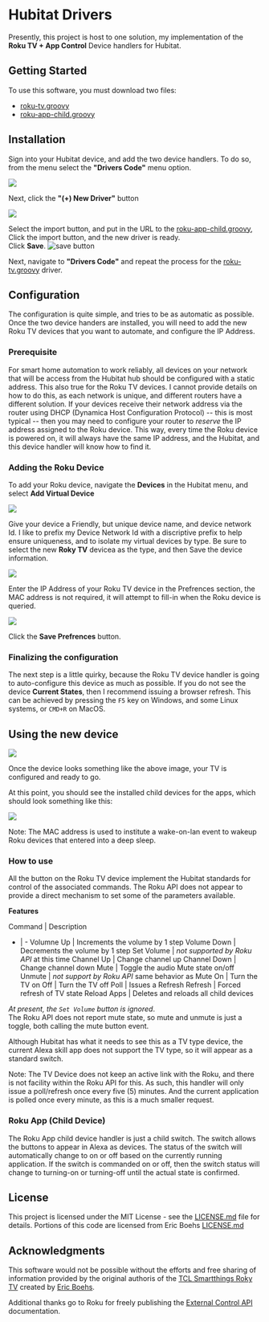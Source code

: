 # Hubitat Drivers

Presently, this project is host to one solution, my implementation of the **Roku TV + App Control** Device handlers for Hubitat.


## Getting Started

To use this software, you must download two files:
 - [roku-tv.groovy](devices/roku-tv.groovy)
 - [roku-app-child.groovy](devices/roku-app-child.groovy)

## Installation
Sign into your Hubitat device, and add the two device handlers.  To do so, from the menu select the **"Drivers Code"** menu option.

![](images/HubitatMenuDriversCode.png)

Next, click the **"(+) New Driver"** button

![](images/NewDriverButton.png)

Select the import button, and put in the URL to the [roku-app-child.groovy](devices/roku-app-child.groovy), Click the import button, and the new driver is ready.  
Click **Save**. 
![save button](images/NewDriverExample.png)

Next, navigate to **"Drivers Code"**
and repeat the process for the [roku-tv.groovy](/devices/roku-tv.groovy) driver.

## Configuration

The configuration is quite simple, and tries to be as automatic as possible.  Once the two device handers are installed, you will need to add the new Roku TV devices that you want to automate, and configure the IP Address.

### Prerequisite
For smart home automation to work reliably, all devices on your network that will be access from the Hubitat hub should be configured with a static address.  This also true for the Roku TV devices.  I cannot provide details on how to do this, as each network is unique, and different routers have a different solution.  If your devices receive their network address via the router using DHCP (Dynamica Host Configuration Protocol) -- this is most typical -- then you may need to configure your router to *reserve* the IP address assigned to the Roku device.  This way, every time the Roku device is powered on, it will always have the same IP address, and the Hubitat, and this device handler will know how to find it.

### Adding the Roku Device
To add your Roku device, navigate the **Devices** in the Hubitat menu, and select **Add Virtual Device**

![](images/AddVirtualDeviceButton.png)

Give your device a Friendly, but unique device name, and device network Id.
I like to prefix my Device Network Id with a discriptive prefix to help ensure uniqueness, and to isolate my virtual devices by type. Be sure to select the new **Roky TV** devicea as the type, and then Save the device information.

![](images/RokuTVDeviceInfo.png)

Enter the IP Address of your Roku TV device in the Prefrences section, the MAC address is not required, it will attempt to fill-in when the Roku device is queried.

![](images/RokuTVPreferences.png)

Click the **Save Prefrences** button.  

### Finalizing the configuration

The next step is a little quirky, because the Roku TV device handler is going to auto-configure this device as much as possible.  If you do not see the device **Current States**, then I recommend issuing a browser refresh. This can be achieved by pressing the `F5` key on Windows, and some Linux systems, or `CMD+R` on MacOS.

## Using the new device

![](images/RokuTVCurrentState.png)

Once the device looks something like the above image, your TV is configured and ready to go.

At this point, you should see the installed child devices for the apps, which should look something like this:

![](images/InstalledAppsList.png)

Note:  The MAC address is used to institute a wake-on-lan event to wakeup Roku devices that entered into a deep sleep.

### How to use

All the button on the Roku TV device implement the Hubitat standards for control of the associated commands.  The Roku API does not appear to provide a direct mechanism to set some of the parameters available.  

**Features** 

Command | Description
- | -
Volumne Up | Increments the volume by 1 step
Volume Down | Decrements the volume by 1 step
Set Volume | _not supported by Roku API_ at this time
Channel Up | Change channel up
Channel Down | Change channel down
Mute | Toggle the audio Mute state on/off
Unmute | _not support by Roku API_ same behavior as Mute
On | Turn the TV on
Off | Turn the TV off
Poll | Issues a Refresh
Refresh | Forced refresh of TV state
Reload Apps | Deletes and reloads all child devices

_At present, the `Set Volume` button is ignored_.  
The Roku API does not report mute state, so mute and unmute is just a toggle, both calling the mute button event.

Although Hubitat has what it needs to see this as a TV type device, the current Alexa skill app does not support the TV type, so it will appear as a standard switch.

Note: The TV Device does not keep an active link with the Roku, and there is not facility within the Roku API for this.  As such, this handler will only issue a poll/refresh once every five (5) minutes.  And the current application is polled once every minute, as this is a much smaller request.

### Roku App (Child Device)

The Roku App child device handler is just a child switch.  The switch allows the buttons to appear in Alexa as devices.  The status of the switch will automatically change to on or off based on the currently running application.  If the switch is commanded on or off, then the switch status will change to turning-on or turning-off until the actual state is confirmed.

## License

This project is licensed under the MIT License - see the [LICENSE.md](LICENSE.md) file for details.  Portions of this code are licensed from Eric Boehs [LICENSE.md](https://raw.githubusercontent.com/ericboehs/smartthings-roku-tv/master/LICENSE)

## Acknowledgments
This software would not be possible without the efforts and free sharing of information provided by the original authoris of the [TCL Smartthings Roky TV](https://github.com/ericboehs/smartthings-roku-tv) created by [Eric Boehs](https://github.com/ericboehs).

Additional thanks go to Roku for freely publishing the [External Control API](https://sdkdocs.roku.com/display/sdkdoc/External+Control+API) documentation.
